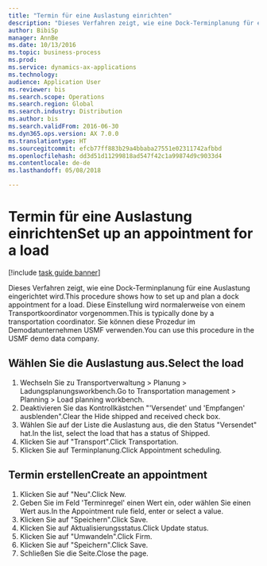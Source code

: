 ```yaml
--- 
title: "Termin für eine Auslastung einrichten"
description: "Dieses Verfahren zeigt, wie eine Dock-Terminplanung für eine Auslastung eingerichtet wird."
author: BibiSp
manager: AnnBe
ms.date: 10/13/2016
ms.topic: business-process
ms.prod: 
ms.service: dynamics-ax-applications
ms.technology: 
audience: Application User
ms.reviewer: bis
ms.search.scope: Operations
ms.search.region: Global
ms.search.industry: Distribution
ms.author: bis
ms.search.validFrom: 2016-06-30
ms.dyn365.ops.version: AX 7.0.0
ms.translationtype: HT
ms.sourcegitcommit: efcb77ff883b29a4bbaba27551e02311742afbbd
ms.openlocfilehash: dd3d51d11299818ad547f42c1a99874d9c9033d4
ms.contentlocale: de-de
ms.lasthandoff: 05/08/2018

---
```

# <a name="set-up-an-appointment-for-a-load"></a><span data-ttu-id="fc71f-103">Termin für eine Auslastung einrichten</span><span class="sxs-lookup"><span data-stu-id="fc71f-103">Set up an appointment for a load</span></span>

[!include [task guide banner](../../includes/task-guide-banner.md)]

<span data-ttu-id="fc71f-104">Dieses Verfahren zeigt, wie eine Dock-Terminplanung für eine Auslastung eingerichtet wird.</span><span class="sxs-lookup"><span data-stu-id="fc71f-104">This procedure shows how to set up and plan a dock appointment for a load.</span></span> <span data-ttu-id="fc71f-105">Diese Einstellung wird normalerweise von einem Transportkoordinator vorgenommen.</span><span class="sxs-lookup"><span data-stu-id="fc71f-105">This is typically done by a transportation coordinator.</span></span> <span data-ttu-id="fc71f-106">Sie können diese Prozedur im Demodatunternehmen USMF verwenden.</span><span class="sxs-lookup"><span data-stu-id="fc71f-106">You can use this procedure in the USMF demo data company.</span></span>


## <a name="select-the-load"></a><span data-ttu-id="fc71f-107">Wählen Sie die Auslastung aus.</span><span class="sxs-lookup"><span data-stu-id="fc71f-107">Select the load</span></span>
1. <span data-ttu-id="fc71f-108">Wechseln Sie zu Transportverwaltung > Planung > Ladungsplanungsworkbench.</span><span class="sxs-lookup"><span data-stu-id="fc71f-108">Go to Transportation management > Planning > Load planning workbench.</span></span>
2. <span data-ttu-id="fc71f-109">Deaktivieren Sie das Kontrollkästchen "'Versendet' und 'Empfangen' ausblenden".</span><span class="sxs-lookup"><span data-stu-id="fc71f-109">Clear the Hide shipped and received check box.</span></span>
3. <span data-ttu-id="fc71f-110">Wählen Sie auf der Liste die Auslastung aus, die den Status "Versendet" hat.</span><span class="sxs-lookup"><span data-stu-id="fc71f-110">In the list, select the load that has a status of Shipped.</span></span>
4. <span data-ttu-id="fc71f-111">Klicken Sie auf "Transport".</span><span class="sxs-lookup"><span data-stu-id="fc71f-111">Click Transportation.</span></span>
5. <span data-ttu-id="fc71f-112">Klicken Sie auf Terminplanung.</span><span class="sxs-lookup"><span data-stu-id="fc71f-112">Click Appointment scheduling.</span></span>

## <a name="create-an-appointment"></a><span data-ttu-id="fc71f-113">Termin erstellen</span><span class="sxs-lookup"><span data-stu-id="fc71f-113">Create an appointment</span></span>
1. <span data-ttu-id="fc71f-114">Klicken Sie auf "Neu".</span><span class="sxs-lookup"><span data-stu-id="fc71f-114">Click New.</span></span>
2. <span data-ttu-id="fc71f-115">Geben Sie im Feld 'Terminregel' einen Wert ein, oder wählen Sie einen Wert aus.</span><span class="sxs-lookup"><span data-stu-id="fc71f-115">In the Appointment rule field, enter or select a value.</span></span>
3. <span data-ttu-id="fc71f-116">Klicken Sie auf "Speichern".</span><span class="sxs-lookup"><span data-stu-id="fc71f-116">Click Save.</span></span>
4. <span data-ttu-id="fc71f-117">Klicken Sie auf Aktualisierungsstatus.</span><span class="sxs-lookup"><span data-stu-id="fc71f-117">Click Update status.</span></span>
5. <span data-ttu-id="fc71f-118">Klicken Sie auf "Umwandeln".</span><span class="sxs-lookup"><span data-stu-id="fc71f-118">Click Firm.</span></span>
6. <span data-ttu-id="fc71f-119">Klicken Sie auf "Speichern".</span><span class="sxs-lookup"><span data-stu-id="fc71f-119">Click Save.</span></span>
7. <span data-ttu-id="fc71f-120">Schließen Sie die Seite.</span><span class="sxs-lookup"><span data-stu-id="fc71f-120">Close the page.</span></span>



